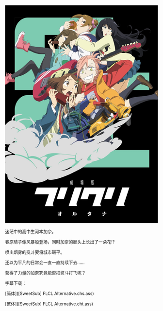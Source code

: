 ![](key_visual.jpg)



迷茫中的高中生河本加奈。

春原晴子像风暴般登场，同时加奈的额头上长出了一朵花!?

喷出烟雾的熨斗要将城市碾平。

还以为平凡的日常会一直一直持续下去……

获得了力量的加奈究竟能否把熨斗打飞呢？



字幕下载：

[简体]([SweetSub] FLCL Alternative.chs.ass)

[繁体]([SweetSub] FLCL Alternative.cht.ass)
